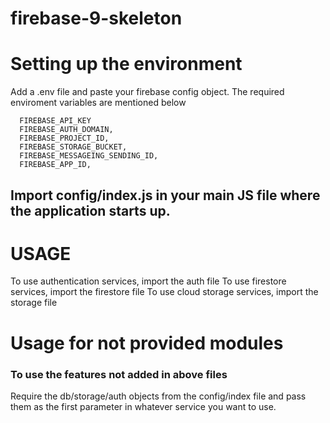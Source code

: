 # firebase-9-skeleton

# Setting up the environment

Add a .env file and paste your firebase config object. The required enviroment variables are mentioned below

```
  FIREBASE_API_KEY
  FIREBASE_AUTH_DOMAIN,
  FIREBASE_PROJECT_ID,
  FIREBASE_STORAGE_BUCKET,
  FIREBASE_MESSAGEING_SENDING_ID,
  FIREBASE_APP_ID,
```

## Import config/index.js in your main JS file where the application starts up.

# USAGE

To use authentication services, import the auth file
To use firestore services, import the firestore file
To use cloud storage services, import the storage file

# Usage for not provided modules

### To use the features not added in above files

Require the db/storage/auth objects from the config/index file and pass them as the first parameter in whatever service you want to use.
